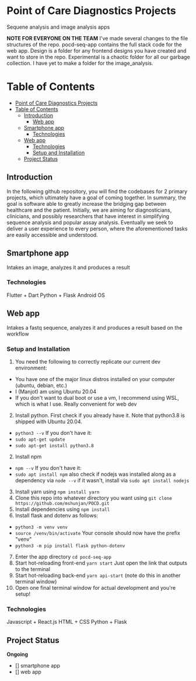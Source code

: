 # Point of Care Diagnostics Projects
Sequene analysis and image analysis apps 

**NOTE FOR EVERYONE ON THE TEAM**
I've made several changes to the file structures of the repo. pocd-seq-app contains the full stack code for the web app. Design is a folder for any frontend designs you have created and want to store in the repo. Experimental is a chaotic folder for all our garbage collection. I have yet to make a folder for the image_analysis.

# Table of Contents
- [Point of Care Diagnostics Projects](#point-of-care-diagnostics-projects)
- [Table of Contents](#table-of-contents)
  * [Introduction](#introduction)
    + [Web app](#web-app)
  * [Smartphone app](#smartphone-app)
    + [Technologies](#technologies)
  * [Web app](#web-app)
    + [Technologies](#technologies-1)
    + [Setup and Installation](#setup-and-installation)
  * [Project Status](#project-status)
 

## Introduction

In the following github repository, you will find the codebases for 2 primary projects, which ultimately have a goal of coming together. In summary, the goal is software able to greatly increase the bridging gap between healthcare and the patient. Initially, we are aiming for diagnosticians, clinicians, and possibly researchers that have interest in simplifying sequence analysis and popular assay analysis. Eventually we seek to deliver a user experience to every person, where the aforementioned tasks are easily accessible and understood.

## Smartphone app
Intakes an image, analyzes it and produces a result

### Technologies
Flutter + Dart
Python + Flask 
Android OS

## Web app
Intakes a fastq sequence, analyzes it and produces a result based on the workflow

### Setup and Installation 
1. You need the following to correctly replicate our current dev environment: 
- You have one of the major linux distros installed on your computer (ubuntu, debian, etc.)
- I (Manjot) am using Ubuntu 20.04
- If you don't want to dual boot or use a vm, I recommend using WSL, which is what I use. Really convenient for web dev
2. Install python. First check if you already have it. Note that python3.8 is shipped with Ubuntu 20.04.
- `python3 --v`
If you don't have it:
- `sudo apt-get update`
- `sudo apt-get install python3.8` 
2. Install npm
- `npm --v`
If you don't have it:
- `sudo apt install npm` 
also check if nodejs was installed along as a dependency via `node --v`
if it wasn't, install via `sudo apt install nodejs`
3. Install yarn using `npm install yarn`
4. Clone this repo into whatever directory you want using `git clone https://github.com/mshunjan/POCD.git`  
5. Install dependencies using `npm install`
6. Install flask and dotenv as follows:
- `python3 -m venv venv`
- `source /venv/bin/activate`
Your console should now have the prefix "venv"
- `python3 -m pip install flask python-dotenv`
7. Enter the app directory
`cd pocd-seq-app`
8. Start hot-reloading front-end
`yarn start`
Just open the link that outputs to the terminal
9. Start hot-reloading back-end
`yarn api-start` (note do this in another terminal window)
10. Open one final terminal window for actual development and you're setup!
### Technologies
Javascript + React.js
HTML + CSS
Python + Flask 

## Project Status
**Ongoing**
- [] smartphone app
- [] web app
